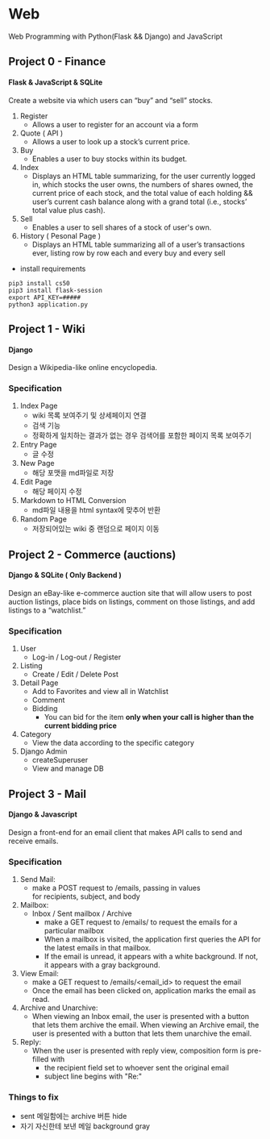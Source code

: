 # Web

Web Programming with Python(Flask && Django) and JavaScript

## Project 0 - Finance 
#### Flask & JavaScript & SQLite

Create a website via which users can “buy” and “sell” stocks.
1. Register 
    -  Allows a user to register for an account via a form
2. Quote ( API )
    -  Allows a user to look up a stock’s current price.
3. Buy 
    -  Enables a user to buy stocks within its budget.
4. Index
    -  Displays an HTML table summarizing, for the user currently logged in, which stocks the user owns, the numbers of shares owned, the current price of each stock, and the total value of each holding && user’s current cash balance along with a grand total (i.e., stocks’ total value plus cash).
5. Sell 
    -  Enables a user to sell shares of a stock of user's own.
6. History ( Pesonal Page )
    -  Displays an HTML table summarizing all of a user’s transactions ever, listing row by row each and every buy and every sell

- install requirements
```
pip3 install cs50
pip3 install flask-session
export API_KEY=#####
python3 application.py
```


## Project 1 - Wiki 
#### Django
Design a Wikipedia-like online encyclopedia.

### Specification

1. Index Page
    -  wiki 목록 보여주기 및 상세페이지 연결
    -  검색 기능
    - 정확하게 일치하는 결과가 없는 경우 검색어를 포함한 페이지 목록 보여주기
2. Entry Page
    -  글 수정 
3. New Page
    -  해당 포맷을 md파일로 저장
4. Edit Page
    -  해당 페이지 수정
5. Markdown to HTML Conversion
    -  md파일 내용을 html syntax에 맞추어 반환
6. Random Page
    -  저장되어있는 wiki 중 랜덤으로 페이지 이동



## Project 2 - Commerce (auctions) 
#### Django & SQLite ( Only Backend )

Design an eBay-like e-commerce auction site that will allow users to post auction listings, place bids on listings, comment on those listings, and add listings to a “watchlist.”

### Specification

1. User
    -  Log-in / Log-out / Register
2. Listing
    -  Create / Edit / Delete Post
3. Detail Page
    -  Add to Favorites and view all in Watchlist
    -  Comment
    -  Bidding
        -  You can bid for the item <b> only when your call is higher than the current bidding price </b>
4. Category
    -  View the data according to the specific category
5. Django Admin
    -  createSuperuser
    -  View and manage DB



## Project 3 - Mail 
#### Django & Javascript 

Design a front-end for an email client that makes API calls to send and receive emails.

### Specification

1. Send Mail:
    -  make a POST request to /emails, passing in values for recipients, subject, and body
2. Mailbox: 
    -  Inbox / Sent mailbox / Archive
        -  make a GET request to /emails/<mailbox> to request the emails for a particular mailbox
        -  When a mailbox is visited, the application first queries the API for the latest emails in that mailbox.
        -  If the email is unread, it appears with a white background. If not, it appears with a gray background.
3. View Email:
    -  make a GET request to /emails/<email_id> to request the email
    -  Once the email has been clicked on, application marks the email as read. 
4. Archive and Unarchive:
    -  When viewing an Inbox email, the user is presented with a button that lets them archive the email. When viewing an Archive email, the user is presented with a button that lets them unarchive the email. 
5. Reply:
    -  When the user is presented with reply view, composition form is pre-filled with 
        -  the recipient field set to whoever sent the original email
        -  subject line begins with "Re:"
 
### Things to fix
- sent 메일함에는 archive 버튼 hide
- 자기 자신한테 보낸 메일 background gray
